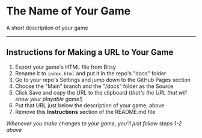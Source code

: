 # The Name of Your Game

A short description of your game

---

## Instructions for Making a URL to Your Game

1. Export your game's HTML file from Bitsy
2. Rename it to `index.html` and put it in the repo's "docs" folder
3. Go to your repo's Settings and jump down to the GitHub Pages section
4. Choose the "Main" branch and the "/docs" folder as the Source
5. Click Save and copy the URL to the clipboard (*that's the URL that will show your playable game!*)
6. Put that URL just below the description of your game, above
7. Remove this **Instructions** section of the README.md file

*Whenever you make changes to your game, you'll just follow steps 1-2 above*
